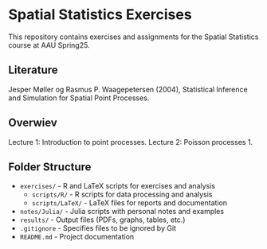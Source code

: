 # Spatial Statistics Exercises
This repository contains exercises and assignments for the Spatial Statistics course at AAU Spring25. 

## Literature
Jesper Møller og Rasmus P. Waagepetersen (2004), Statistical Inference and Simulation for Spatial Point Processes. 

## Overwiev
Lecture 1: Introduction to point processes.
Lecture 2: Poisson processes 1.


## Folder Structure

- `exercises/` - R and LaTeX scripts for exercises and analysis  
  - `scripts/R/` - R scripts for data processing and analysis  
  - `scripts/LaTeX/` - LaTeX files for reports and documentation  
- `notes/Julia/` - Julia scripts with personal notes and examples  
- `results/` - Output files (PDFs, graphs, tables, etc.)  
- `.gitignore` - Specifies files to be ignored by Git  
- `README.md` - Project documentation  